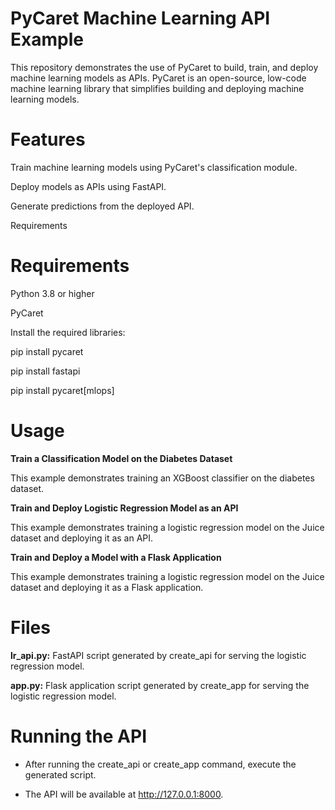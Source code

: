 # PyCaret Machine Learning API Example
This repository demonstrates the use of PyCaret to build, train, and deploy machine learning models as APIs. PyCaret is an open-source, low-code machine learning library that simplifies building and deploying machine learning models.

# Features
Train machine learning models using PyCaret's classification module.

Deploy models as APIs using FastAPI.

Generate predictions from the deployed API.

Requirements

# Requirements
Python 3.8 or higher

PyCaret

Install the required libraries:

pip install pycaret

pip install fastapi

pip install pycaret[mlops]

# Usage

**Train a Classification Model on the Diabetes Dataset**

This example demonstrates training an XGBoost classifier on the diabetes dataset.

**Train and Deploy Logistic Regression Model as an API**

This example demonstrates training a logistic regression model on the Juice dataset and deploying it as an API.

**Train and Deploy a Model with a Flask Application**

This example demonstrates training a logistic regression model on the Juice dataset and deploying it as a Flask application.

# Files

**lr_api.py:** FastAPI script generated by create_api for serving the logistic regression model.

**app.py:** Flask application script generated by create_app for serving the logistic regression model.

# Running the API

- After running the create_api or create_app command, execute the generated script.

- The API will be available at http://127.0.0.1:8000.





